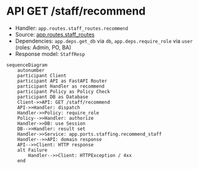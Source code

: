 # API GET /staff/recommend

- Handler: `app.routes.staff_routes.recommend`
- Source: [app.routes.staff_routes](../Src/backend/app/routes/staff_routes.py#L18)
- Dependencies: `app.deps.get_db` via `db`, `app.deps.require_role` via `user` (roles: Admin, PO, BA)
- Response model: `StaffResp`

```mermaid
sequenceDiagram
    autonumber
    participant Client
    participant API as FastAPI Router
    participant Handler as recommend
    participant Policy as Policy Check
    participant DB as Database
    Client->>API: GET /staff/recommend
    API->>Handler: dispatch
    Handler->>Policy: require_role
    Policy-->>Handler: authorize
    Handler->>DB: use Session
    DB-->>Handler: result set
    Handler->>Service: app.ports.staffing.recommend_staff
    Handler-->>API: domain response
    API-->>Client: HTTP response
    alt Failure
        Handler-->>Client: HTTPException / 4xx
    end
```